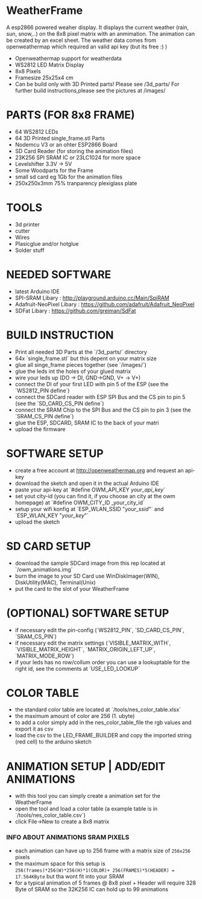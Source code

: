 # WeatherFrame
A esp2866 powered weaher display.
It displays the current weather (rain, sun, snow,..) on the 8x8 pixel matrix with an anmimation.
The animation can be created by an excel sheet.
The weather data comes from openweathermap which required an valid api key (but its free :) )
* Openweathermap support for weatherdata
* WS2812 LED Matrix Display
* 8x8 Pixels 
* Framesize 25x25x4 cm
* Can be build only with 3D Printed parts! Please see /3d_parts/
For further build instructions,please see the pictures at /images/


# PARTS (FOR 8x8 FRAME)
 * 64 WS2812 LEDs
 * 64 3D Printed single_frame.stl Parts
 * Nodemcu V3 or an ohter ESP2866 Board
 * SD Card Reader (for storing the animation files)
 * 23K256 SPI SRAM IC or 23LC1024 for more space
 * Levelshifter 3.3V -> 5V
 * Some Woodparts for the Frame
 * small sd card eg 1Gb for the animation files
 * 250x250x3mm 75% tranparency plexiglass plate
 
# TOOLS
 * 3d printer
 * cutter
 * Wires
 * Plasicglue and/or hotglue
 * Solder stuff

# NEEDED SOFTWARE
 * latest Arduino IDE
 * SPI-SRAM Libary : http://playground.arduino.cc/Main/SpiRAM
 * Adafruit-NeoPixel Libary : https://github.com/adafruit/Adafruit_NeoPixel
 * SDFat Libary : https://github.com/greiman/SdFat
 
# BUILD INSTRUCTION
 * Print all needed 3D Parts at the ´/3d_parts/´ directory 
 * 64x ´single_frame.stl´ but this depent on your matrix size
 * glue all singe_frame pieces together (see ´/images/´)
 * glue the leds int the holes of your glued matrix
 * wire your leds up (DO -> DI, GND->GND, V+ -> V+)
 * connect the DI of your first LED with pin 5 of the ESP (see the ´WS2812_PIN define´)
 * connect the SDCard reader with ESP SPI Bus and the CS pin to pin 5 (see the ´SD_CARD_CS_PIN define´)
 * connect the SRAM Chip to the SPI Bus and the CS pin to pin 3 (see the ´SRAM_CS_PIN define´)
 * glue the ESP, SDCARD, SRAM IC to the back of your matri
 * upload the firmware

# SOFTWARE SETUP
 * create a free account at http://openweathermap.org and request an api-key
 * download the sketch and open it in the actual Arduino IDE
 * paste your api-key at ´#define OWM_API_KEY _your_api_key_´
 * set yout city-id (you can find it, if you choose an city at the owm homepage) at ´#define OWM_CITY_ID _your_city_id´
 * setup your wifi konfig at ´ESP_WLAN_SSID "_your_ssid_"´ and ´ESP_WLAN_KEY "_your_key_"´
 * upload the sketch
 
# SD CARD SETUP
 * download the sample SDCard image from this rep located at ´/owm_animations.img´
 * burn the image to your SD Card use WinDiskImager(WIN), DiskUtility(MAC), Terminal(Unix)
 * put the card to the slot of your WeatherFrame
 
 
# (OPTIONAL) SOFTWARE SETUP
 * if necessary edit the pin-config (´WS2812_PIN´, ´SD_CARD_CS_PIN´, ´SRAM_CS_PIN´)
 * if necessary edit the matrix settings (´VISIBLE_MATRIX_WITH´, ´VISIBLE_MATRIX_HEIGHT´, ´MATRIX_ORIGIN_LEFT_UP´, ´MATRIX_MODE_ROW´)
 * if your leds has no row/collum order you can use a lookuptable for the right id, see the comments at ´USE_LED_LOOKUP´
 
# COLOR TABLE
 * the standard color table are located at ´/tools/nes_color_table.xlsx´
 * the maximum amount of color are 256 (1. ubyte)
 * to add a color simply add in the nes_color_table_file the rgb values and export it as csv
 * load the csv to the LED_FRAME_BUILDER and copy the imported string (red cell) to the arduino sketch
 
# ANIMATION SETUP | ADD/EDIT ANIMATIONS
 * with this tool you can simply create a animation set for the WeatherFrame
 * open the tool and load a color table (a example table is in ´/tools/nes_color_table.csv´)
 * click File->New to create a 8x8 matrix


### INFO ABOUT ANIMATIONS SRAM PIXELS
 * each animation can have up to 256 frame with a matrix size of `256x256` pixels
 * the maximum space for this setup is `256(frames)*256(W)*256(H)*1(COLOR)+ 256(FRAMES)*5(HEADER) = 17.564KByte`  but tha wont fit into your SRAM
 * for a typical animation of 5 frames @ 8x8 pixel + Header will require 328 Byte of SRAM so the 32K256 IC can hold up to 99 animations
